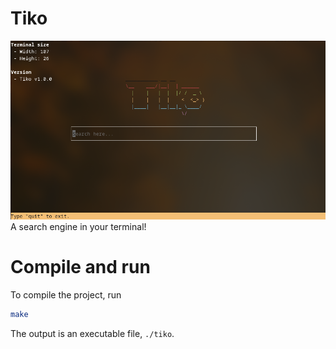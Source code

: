 # Tiko
![Screenshot of Tiko](screenshot.png "Tiko main page!")
A search engine in your terminal!

# Compile and run
To compile the project, run
```sh
make
```
The output is an executable file, `./tiko`.
